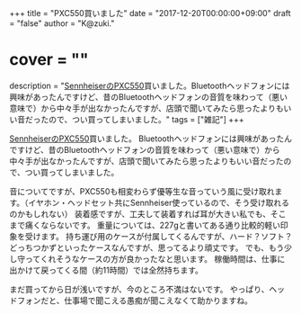 +++
title = "PXC550買いました"
date = "2017-12-20T00:00:00+09:00"
draft = "false"
author = "K@zuki."
# cover = ""
description = "[SennheiserのPXC550](http://www.sennheiser.co.jp/sen.user.Item/id/1109.html)買いました。Bluetoothヘッドフォンには興味があったんですけど、昔のBluetoothヘッドフォンの音質を味わって（悪い意味で）から中々手が出なかったんですが、店頭で聞いてみたら思ったよりもいい音だったので、つい買ってしまいました。"
tags = ["雑記"]
+++

[SennheiserのPXC550](http://www.sennheiser.co.jp/sen.user.Item/id/1109.html)買いました。
Bluetoothヘッドフォンには興味があったんですけど、昔のBluetoothヘッドフォンの音質を味わって（悪い意味で）から中々手が出なかったんですが、店頭で聞いてみたら思ったよりもいい音だったので、つい買ってしまいました。

音についてですが、PXC550も相変わらず優等生な音っていう風に受け取れます。（イヤホン・ヘッドセット共にSennheiser使っているので、そう受け取れるのかもしれない）
装着感ですが、工夫して装着すれば耳が大きい私でも、そこまで痛くならないです。
重量については、227gと書いてある通り比較的軽い印象を受けます。
持ち運び用のケースが付属してくるんですが、ハード？ソフト？どっちつかずといったケースなんですが、思ってるより頑丈です。
でも、もう少し守ってくれそうなケースの方が良かったなと思います。
稼働時間は、仕事に出かけて戻ってくる間（約11時間）では全然持ちます。

まだ買ってから日が浅いですが、今のところ不満はないです。
やっぱり、ヘッドフォンだと、仕事場で聞こえる愚痴が聞こえなくて助かりますね。

